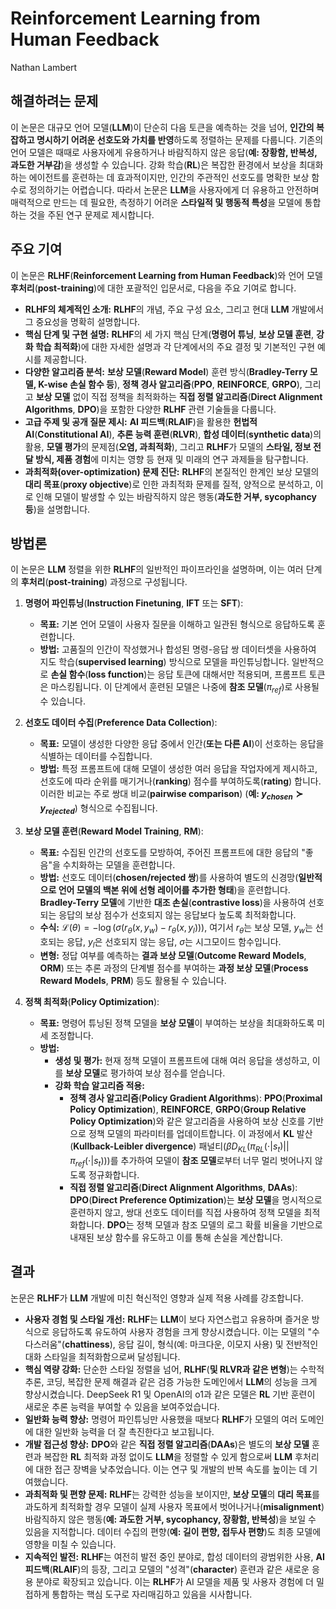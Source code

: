 # Reinforcement Learning from Human Feedback

Nathan Lambert

## 해결하려는 문제

이 논문은 대규모 언어 모델(**LLM**)이 단순히 다음 토큰을 예측하는 것을 넘어, **인간의 복잡하고 명시하기 어려운 선호도와 가치를 반영**하도록 정렬하는 문제를 다룹니다. 기존의 언어 모델은 때때로 사용자에게 유용하거나 바람직하지 않은 응답(**예: 장황함, 반복성, 과도한 거부감**)을 생성할 수 있습니다. 강화 학습(**RL**)은 복잡한 환경에서 보상을 최대화하는 에이전트를 훈련하는 데 효과적이지만, 인간의 주관적인 선호도를 명확한 보상 함수로 정의하기는 어렵습니다. 따라서 논문은 **LLM**을 사용자에게 더 유용하고 안전하며 매력적으로 만드는 데 필요한, 측정하기 어려운 **스타일적 및 행동적 특성**을 모델에 통합하는 것을 주된 연구 문제로 제시합니다.

## 주요 기여

이 논문은 **RLHF**(**Reinforcement Learning from Human Feedback**)와 언어 모델 **후처리**(**post-training**)에 대한 포괄적인 입문서로, 다음을 주요 기여로 합니다.

- **RLHF의 체계적인 소개:** **RLHF**의 개념, 주요 구성 요소, 그리고 현대 **LLM** 개발에서 그 중요성을 명확히 설명합니다.
- **핵심 단계 및 구현 설명:** **RLHF**의 세 가지 핵심 단계(**명령어 튜닝**, **보상 모델 훈련**, **강화 학습 최적화**)에 대한 자세한 설명과 각 단계에서의 주요 결정 및 기본적인 구현 예시를 제공합니다.
- **다양한 알고리즘 분석:** **보상 모델**(**Reward Model**) 훈련 방식(**Bradley-Terry 모델, K-wise 손실 함수 등**), **정책 경사 알고리즘**(**PPO**, **REINFORCE**, **GRPO**), 그리고 **보상 모델** 없이 직접 정책을 최적화하는 **직접 정렬 알고리즘**(**Direct Alignment Algorithms**, **DPO**)을 포함한 다양한 **RLHF** 관련 기술들을 다룹니다.
- **고급 주제 및 공개 질문 제시:** **AI 피드백**(**RLAIF**)을 활용한 **헌법적 AI**(**Constitutional AI**), **추론 능력 훈련**(**RLVR**), **합성 데이터**(**synthetic data**)의 활용, **모델 평가**의 문제점(**오염, 과최적화**), 그리고 **RLHF**가 모델의 **스타일, 정보 전달 방식, 제품 경험**에 미치는 영향 등 현재 및 미래의 연구 과제들을 탐구합니다.
- **과최적화(**over-optimization**) 문제 진단:** **RLHF**의 본질적인 한계인 보상 모델의 **대리 목표**(**proxy objective**)로 인한 과최적화 문제를 질적, 양적으로 분석하고, 이로 인해 모델이 발생할 수 있는 바람직하지 않은 행동(**과도한 거부, sycophancy 등**)을 설명합니다.

## 방법론

이 논문은 **LLM** 정렬을 위한 **RLHF**의 일반적인 파이프라인을 설명하며, 이는 여러 단계의 **후처리**(**post-training**) 과정으로 구성됩니다.

1. **명령어 파인튜닝**(**Instruction Finetuning**, **IFT** 또는 **SFT**):

   - **목표:** 기본 언어 모델이 사용자 질문을 이해하고 일관된 형식으로 응답하도록 훈련합니다.
   - **방법:** 고품질의 인간이 작성했거나 합성된 명령-응답 쌍 데이터셋을 사용하여 지도 학습(**supervised learning**) 방식으로 모델을 파인튜닝합니다. 일반적으로 **손실 함수**(**loss function**)는 응답 토큰에 대해서만 적용되며, 프롬프트 토큰은 마스킹됩니다. 이 단계에서 훈련된 모델은 나중에 **참조 모델**($\pi_{ref}$)로 사용될 수 있습니다.

2. **선호도 데이터 수집**(**Preference Data Collection**):

   - **목표:** 모델이 생성한 다양한 응답 중에서 인간(**또는 다른 AI**)이 선호하는 응답을 식별하는 데이터를 수집합니다.
   - **방법:** 특정 프롬프트에 대해 모델이 생성한 여러 응답을 작업자에게 제시하고, 선호도에 따라 순위를 매기거나(**ranking**) 점수를 부여하도록(**rating**) 합니다. 이러한 비교는 주로 쌍대 비교(**pairwise comparison**) (**예: $y_{chosen} \succ y_{rejected}$**) 형식으로 수집됩니다.

3. **보상 모델 훈련**(**Reward Model Training**, **RM**):

   - **목표:** 수집된 인간의 선호도를 모방하여, 주어진 프롬프트에 대한 응답의 "좋음"을 수치화하는 모델을 훈련합니다.
   - **방법:** 선호도 데이터(**chosen/rejected 쌍**)를 사용하여 별도의 신경망(**일반적으로 언어 모델의 백본 위에 선형 레이어를 추가한 형태**)을 훈련합니다. **Bradley-Terry 모델**에 기반한 **대조 손실**(**contrastive loss**)을 사용하여 선호되는 응답의 보상 점수가 선호되지 않는 응답보다 높도록 최적화합니다.
   - **수식:** $\mathcal{L}(\theta) = -\log(\sigma(r_\theta(x, y_w) - r_\theta(x, y_l)))$, 여기서 $r_\theta$는 보상 모델, $y_w$는 선호되는 응답, $y_l$은 선호되지 않는 응답, $\sigma$는 시그모이드 함수입니다.
   - **변형:** 정답 여부를 예측하는 **결과 보상 모델**(**Outcome Reward Models**, **ORM**) 또는 추론 과정의 단계별 점수를 부여하는 **과정 보상 모델**(**Process Reward Models**, **PRM**) 등도 활용될 수 있습니다.

4. **정책 최적화**(**Policy Optimization**):
   - **목표:** 명령어 튜닝된 정책 모델을 **보상 모델**이 부여하는 보상을 최대화하도록 미세 조정합니다.
   - **방법:**
     - **생성 및 평가:** 현재 정책 모델이 프롬프트에 대해 여러 응답을 생성하고, 이를 **보상 모델**로 평가하여 보상 점수를 얻습니다.
     - **강화 학습 알고리즘 적용:**
       - **정책 경사 알고리즘**(**Policy Gradient Algorithms**): **PPO**(**Proximal Policy Optimization**), **REINFORCE**, **GRPO**(**Group Relative Policy Optimization**)와 같은 알고리즘을 사용하여 보상 신호를 기반으로 정책 모델의 파라미터를 업데이트합니다. 이 과정에서 **KL** 발산(**Kullback-Leibler divergence**) 패널티($\beta D_{KL}(\pi_{RL}(\cdot|s_t) || \pi_{ref}(\cdot|s_t))$)를 추가하여 모델이 **참조 모델**로부터 너무 멀리 벗어나지 않도록 정규화합니다.
       - **직접 정렬 알고리즘**(**Direct Alignment Algorithms**, **DAAs**): **DPO**(**Direct Preference Optimization**)는 **보상 모델**을 명시적으로 훈련하지 않고, 쌍대 선호도 데이터를 직접 사용하여 정책 모델을 최적화합니다. **DPO**는 정책 모델과 참조 모델의 로그 확률 비율을 기반으로 내재된 보상 함수를 유도하고 이를 통해 손실을 계산합니다.

## 결과

논문은 **RLHF**가 **LLM** 개발에 미친 혁신적인 영향과 실제 적용 사례를 강조합니다.

- **사용자 경험 및 스타일 개선:** **RLHF**는 **LLM**이 보다 자연스럽고 유용하며 즐거운 방식으로 응답하도록 유도하여 사용자 경험을 크게 향상시켰습니다. 이는 모델의 "수다스러움"(**chattiness**), 응답 길이, 형식(예: 마크다운, 이모지 사용) 및 전반적인 대화 스타일을 최적화함으로써 달성됩니다.
- **핵심 역량 강화:** 단순한 스타일 정렬을 넘어, **RLHF**(**및 **RLVR**과 같은 변형**)는 수학적 추론, 코딩, 복잡한 문제 해결과 같은 검증 가능한 도메인에서 **LLM**의 성능을 크게 향상시켰습니다. DeepSeek R1 및 OpenAI의 o1과 같은 모델은 **RL** 기반 훈련이 새로운 추론 능력을 부여할 수 있음을 보여주었습니다.
- **일반화 능력 향상:** 명령어 파인튜닝만 사용했을 때보다 **RLHF**가 모델의 여러 도메인에 대한 일반화 능력을 더 잘 촉진한다고 보고됩니다.
- **개발 접근성 향상:** **DPO**와 같은 **직접 정렬 알고리즘**(**DAAs**)은 별도의 **보상 모델** 훈련과 복잡한 **RL** 최적화 과정 없이도 **LLM**을 정렬할 수 있게 함으로써 **LLM** 후처리에 대한 접근 장벽을 낮추었습니다. 이는 연구 및 개발의 반복 속도를 높이는 데 기여했습니다.
- **과최적화 및 편향 문제:** **RLHF**는 강력한 성능을 보이지만, **보상 모델**의 **대리 목표**를 과도하게 최적화할 경우 모델이 실제 사용자 목표에서 벗어나거나(**misalignment**) 바람직하지 않은 행동(**예: 과도한 거부, sycophancy, 장황함, 반복성**)을 보일 수 있음을 지적합니다. 데이터 수집의 편향(**예: 길이 편향, 접두사 편향**)도 최종 모델에 영향을 미칠 수 있습니다.
- **지속적인 발전:** **RLHF**는 여전히 발전 중인 분야로, 합성 데이터의 광범위한 사용, **AI 피드백**(**RLAIF**)의 등장, 그리고 모델의 "성격"(**character**) 훈련과 같은 새로운 응용 분야로 확장되고 있습니다. 이는 **RLHF**가 AI 모델을 제품 및 사용자 경험에 더 밀접하게 통합하는 핵심 도구로 자리매김하고 있음을 시사합니다.
